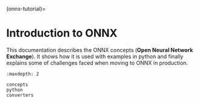 (onnx-tutorial)=

# Introduction to ONNX

This documentation describes the ONNX concepts (**Open Neural Network Exchange**).
It shows how it is used with examples in python and finally explains
some of challenges faced when moving to ONNX in production.

```{toctree}
:maxdepth: 2

concepts
python
converters
```
